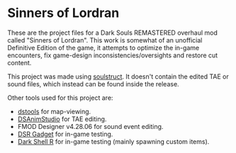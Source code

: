 # Sinners of Lordran
These are the project files for a Dark Souls REMASTERED overhaul mod called "Sinners of Lordran". This work is somewhat of an unofficial Definitive Edition of the game, it attempts to optimize the in-game encounters, fix game-design inconsistencies/oversights and restore cut content.

This project was made using [soulstruct](https://github.com/Grimrukh/soulstruct).
It doesn't contain the edited TAE or sound files, which instead can be found inside the release.

Other tools used for this project are:
* [dstools](https://github.com/katalash/dstools) for map-viewing.
* [DSAnimStudio](https://github.com/Meowmaritus/DSAnimStudio) for TAE editing.
* FMOD Designer v4.28.06 for sound event editing.
* [DSR Gadget](https://github.com/JKAnderson/DSR-Gadget) for in-game testing.
* [Dark Shell R](https://github.com/Nahnahchi/dark-shell-R) for in-game testing (mainly spawning custom items).
